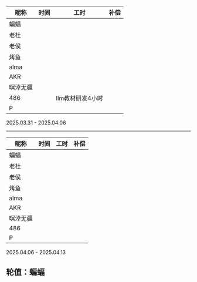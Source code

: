 
| 昵称     | 时间 | 工时 | 补偿 |
| -------- | ---- | ---- | ---- |
| 蝙蝠     |      |     |      |
| 老杜     |    |    |      |
| 老侯     |      |      |      |
| 烤鱼     |   |       |      |
| alma     |     |    |      |
| AKR      |     |     |      |
| 暝涬无疆 |    |      |      |
| 486      |     | llm教材研发4小时     |      |
| P        |      |      |      |

2025.03.31 - 2025.04.06

---



| 昵称     | 时间 | 工时 | 补偿 |
| -------- | ---- | ---- | ---- |
| 蝙蝠     |      |     |      |
| 老杜     |      |      |      |
| 老侯     |      |      |      |
| 烤鱼     |      |      |     |
| alma     |      |      |      |
| AKR      |      |      |      |
| 暝涬无疆 |      |     |      |
| 486      |      |  |      |
| P        |      |      |      |

2025.04.06 - 2025.04.13

## 轮值：蝙蝠
